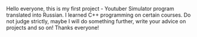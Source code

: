 Hello everyone, this is my first project - Youtuber Simulator program translated into Russian. 
I learned C++ programming on certain courses. Do not judge strictly, maybe I will do something further, write your advice on projects and so on! Thanks everyone!
